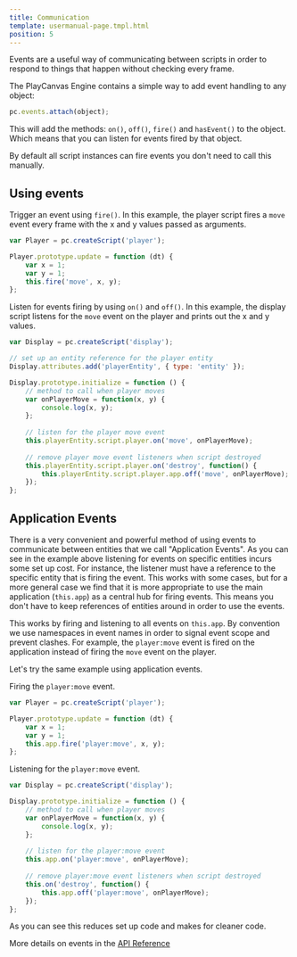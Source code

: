 ```yaml
---
title: Communication
template: usermanual-page.tmpl.html
position: 5
---
```


Events are a useful way of communicating between scripts in order to respond to things that happen without checking every frame.

The PlayCanvas Engine contains a simple way to add event handling to any object:

```javascript
pc.events.attach(object);
```

This will add the methods: `on()`, `off()`, `fire()` and `hasEvent()` to the object. Which means that you can listen for events fired by that object.

By default all script instances can fire events you don't need to call this manually.

## Using events

Trigger an event using `fire()`. In this example, the player script fires a `move` event every frame with the x and y values passed as arguments.

```javascript
var Player = pc.createScript('player');

Player.prototype.update = function (dt) {
    var x = 1;
    var y = 1;
    this.fire('move', x, y);
};
```

Listen for events firing by using `on()` and `off()`. In this example, the display script listens for the `move` event on the player and prints out the x and y values.

```javascript
var Display = pc.createScript('display');

// set up an entity reference for the player entity
Display.attributes.add('playerEntity', { type: 'entity' });

Display.prototype.initialize = function () {
    // method to call when player moves
    var onPlayerMove = function(x, y) {
        console.log(x, y);
    };
    
    // listen for the player move event
    this.playerEntity.script.player.on('move', onPlayerMove);
    
    // remove player move event listeners when script destroyed
    this.playerEntity.script.player.on('destroy', function() {
        this.playerEntity.script.player.app.off('move', onPlayerMove);
    });
};
```

## Application Events

There is a very convenient and powerful method of using events to communicate between entities that we call "Application Events". As you can see in the example above listening for events on specific entities incurs some set up cost. For instance, the listener must have a reference to the specific entity that is firing the event. This works with some cases, but for a more general case we find that it is more appropriate to use the main application (`this.app`) as a central hub for firing events. This means you don't have to keep references of entities around in order to use the events.

This works by firing and listening to all events on `this.app`. By convention we use namespaces in event names in order to signal event scope and prevent clashes. For example, the `player:move` event is fired on the application instead of firing the `move` event on the player.

Let's try the same example using application events.

Firing the `player:move` event.

```javascript
var Player = pc.createScript('player');

Player.prototype.update = function (dt) {
    var x = 1;
    var y = 1;
    this.app.fire('player:move', x, y);
};
```

Listening for the `player:move` event.

```javascript
var Display = pc.createScript('display');

Display.prototype.initialize = function () {
    // method to call when player moves
    var onPlayerMove = function(x, y) {
        console.log(x, y);
    };
    
    // listen for the player:move event
    this.app.on('player:move', onPlayerMove);
    
    // remove player:move event listeners when script destroyed
    this.on('destroy', function() {
        this.app.off('player:move', onPlayerMove);
    });
};
```

As you can see this reduces set up code and makes for cleaner code.

More details on events in the [API Reference][1]

[1]: http://developer.playcanvas.com/en/api/pc.EventHandler.html
